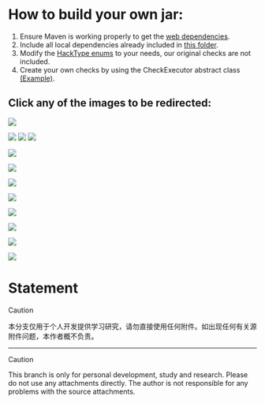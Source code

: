 # How to build your own jar:
1. Ensure Maven is working properly to get the <a href="https://github.com/Vagdedes/Spartan-AntiCheat/blob/main/pom.xml">web dependencies</a>.
2. Include all local dependencies already included in <a href="https://github.com/Vagdedes/Spartan-AntiCheat/tree/main/src/dependencies">this folder</a>.
3. Modify the <a href="https://github.com/Vagdedes/Spartan-AntiCheat/blob/main/src/main/java/me/vagdedes/spartan/system/Enums.java">HackType enums</a> to your needs, our original checks are not included.
4. Create your own checks by using the CheckExecutor abstract class <a href="https://github.com/Vagdedes/Spartan-AntiCheat/blob/main/src/main/java/com/vagdedes/spartan/abstraction/check/CheckExecutorExample.java">(Example)</a>.
## Click any of the images to be redirected:
<a href="https://builtbybit.com/resources/bundle/730/"><img src="https://vagdedes.com/.images/spartan/banner.png"></a>

<a href="https://github.com/Vagdedes/Spartan-AntiCheat/tree/main/src/documentation"><img src="https://vagdedes.com/.images/spartan/long_1.png"></a>
<a href="https://github.com/Vagdedes/Spartan-AntiCheat/tree/main/src/documentation"><img src="https://vagdedes.com/.images/spartan/long_2.png"></a>
<a href="https://github.com/Vagdedes/Spartan-AntiCheat/tree/main/src/documentation"><img src="https://vagdedes.com/.images/spartan/long_3.png"></a>

<a href="https://github.com/Vagdedes/Spartan-AntiCheat/tree/main/src/documentation"><img src="https://vagdedes.com/.images/spartan/simple_alternative.png"></a>

<a href="https://www.vagdedes.com/discord"><img src="https://vagdedes.com/.images/spartan/support.png"></a>

<a href="https://github.com/Vagdedes/Spartan-AntiCheat/tree/main/src/documentation"><img src="https://vagdedes.com/.images/spartan/blocked_hacks_alternative.png"></a>

<a href="https://www.youtube.com/playlist?list=PL2hl9dLPbmzWPHImiP4sUBu__-shV1yIO"><img src="https://vagdedes.com/.images/spartan/videos.png"></a>

<a href="https://github.com/Vagdedes/Spartan-AntiCheat/tree/main/src/documentation"><img src="https://vagdedes.com/.images/spartan/commands_permissions_alternative.png"></a>

<a href="https://github.com/Vagdedes/Spartan-AntiCheat/tree/main/src/documentation"><img src="https://vagdedes.com/.images/spartan/cloud.png"></a>

<a href="https://namemc.com/server/minecraft.vagdedes.com"><img src="https://vagdedes.com/.images/spartan/test_alternative.png"></a>

<a href="https://bit.ly/3WWD7RD"><img src="https://vagdedes.com/.images/spartan/developers.png"></a>
# Statement

> [!CAUTION]  
> 本分支仅用于个人开发提供学习研究，请勿直接使用任何附件。如出现任何有关源附件问题，本作者概不负责。

---

> [!CAUTION]  
> This branch is only for personal development, study and research. Please do not use any attachments directly. The author is not responsible for any problems with the source attachments.
